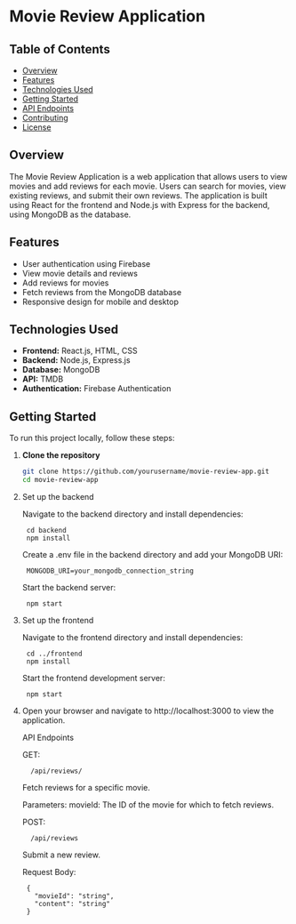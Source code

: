 # Movie Review Application

## Table of Contents
- [Overview](#overview)
- [Features](#features)
- [Technologies Used](#technologies-used)
- [Getting Started](#getting-started)
- [API Endpoints](#api-endpoints)
- [Contributing](#contributing)
- [License](#license)

## Overview
The Movie Review Application is a web application that allows users to view movies and add reviews for each movie. Users can search for movies, view existing reviews, and submit their own reviews. The application is built using React for the frontend and Node.js with Express for the backend, using MongoDB as the database.

## Features
- User authentication using Firebase
- View movie details and reviews
- Add reviews for movies
- Fetch reviews from the MongoDB database
- Responsive design for mobile and desktop

## Technologies Used
- **Frontend:** React.js, HTML, CSS
- **Backend:** Node.js, Express.js
- **Database:** MongoDB
- **API:** TMDB
- **Authentication:** Firebase Authentication

## Getting Started
To run this project locally, follow these steps:

1. **Clone the repository**
   ```bash
   git clone https://github.com/yourusername/movie-review-app.git
   cd movie-review-app

2. Set up the backend

      Navigate to the backend directory and install dependencies:
   
        cd backend
        npm install
  
      Create a .env file in the backend directory and add your MongoDB URI:
   
        MONGODB_URI=your_mongodb_connection_string

      Start the backend server:
   
        npm start

4. Set up the frontend

      Navigate to the frontend directory and install dependencies:

        cd ../frontend
        npm install

      Start the frontend development server:

        npm start

4. Open your browser and navigate to http://localhost:3000 to view the application.

      API Endpoints

      GET:
   
         /api/reviews/

      Fetch reviews for a specific movie.

      Parameters:
        movieId: The ID of the movie for which to fetch reviews.

      POST:

         /api/reviews

      Submit a new review.

      Request Body:

        {
          "movieId": "string",
          "content": "string"
        }






